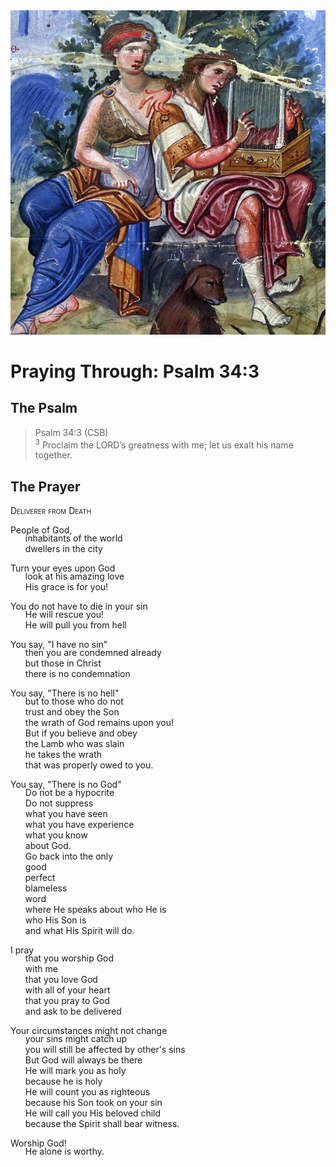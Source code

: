 <img class="intro-right" src="../images/art-paris-psalter.jpg">

<style>
  li {list-style-type: none;}
  p + ul {
    margin-top: -18px;
}
</style>

# Praying Through: Psalm 34:3

## The Psalm

>Psalm 34:3 (CSB)  
><sup>3</sup> Proclaim the LORD’s greatness with me; let us exalt his name together.

## The Prayer

<div style="font-variant: small-caps;">
Deliverer from Death
</div>

People of God,
* inhabitants of the world
* dwellers in the city

Turn your eyes upon God
* look at his amazing love
* His grace is for you!

You do not have to die in your sin
* He will rescue you!
* He will pull you from hell

You say, "I have no sin"
* then you are condemned already
* but those in Christ
* there is no condemnation

You say, "There is no hell"
* but to those who do not
* trust and obey the Son
* the wrath of God remains upon you!
* But if you believe and obey
* the Lamb who was slain
* he takes the wrath
* that was properly owed to you.

You say, "There is no God"
* Do not be a hypocrite
* Do not suppress
* what you have seen
* what you have experience
* what you know 
* about God.
* Go back into the only
* good
* perfect
* blameless
* word
* where He speaks about who He is
* who His Son is
* and what His Spirit will do.

I pray
* that you worship God 
* with me
* that you love God
* with all of your heart
* that you pray to God
* and ask to be delivered

Your circumstances might not change
* your sins might catch up
* you will still be affected by other's sins
* But God will always be there
* He will mark you as holy
* because he is holy
* He will count you as righteous
* because his Son took on your sin
* He will call you His beloved child
* because the Spirit shall bear witness.

Worship God!
* He alone is worthy.
